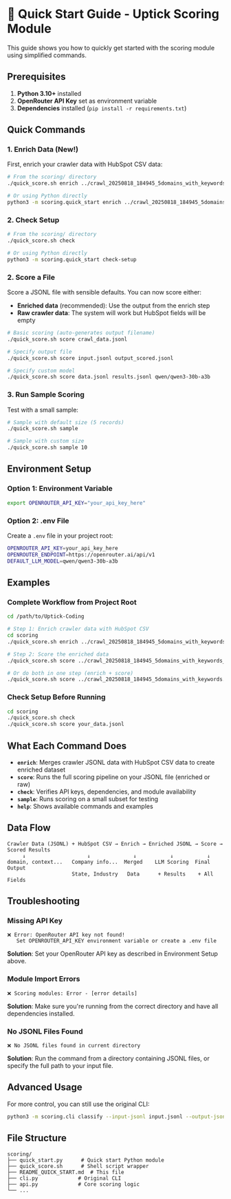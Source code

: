 # 🚀 Quick Start Guide - Uptick Scoring Module

This guide shows you how to quickly get started with the scoring module using simplified commands.

## Prerequisites

1. **Python 3.10+** installed
2. **OpenRouter API Key** set as environment variable
3. **Dependencies** installed (`pip install -r requirements.txt`)

## Quick Commands

### 1. Enrich Data (New!)

First, enrich your crawler data with HubSpot CSV data:

```bash
# From the scoring/ directory
./quick_score.sh enrich ../crawl_20250818_184945_5domains_with_keywords.jsonl ../uptick-csvs/enriched-hubspot-TAM-08-25.csv

# Or using Python directly
python3 -m scoring.quick_start enrich ../crawl_20250818_184945_5domains_with_keywords.jsonl ../uptick-csvs/enriched-hubspot-TAM-08-25.csv
```

### 2. Check Setup

```bash
# From the scoring/ directory
./quick_score.sh check

# Or using Python directly
python3 -m scoring.quick_start check-setup
```

### 2. Score a File

Score a JSONL file with sensible defaults. You can now score either:

- **Enriched data** (recommended): Use the output from the enrich step
- **Raw crawler data**: The system will work but HubSpot fields will be empty

```bash
# Basic scoring (auto-generates output filename)
./quick_score.sh score crawl_data.jsonl

# Specify output file
./quick_score.sh score input.jsonl output_scored.jsonl

# Specify custom model
./quick_score.sh score data.jsonl results.jsonl qwen/qwen3-30b-a3b
```

### 3. Run Sample Scoring

Test with a small sample:

```bash
# Sample with default size (5 records)
./quick_score.sh sample

# Sample with custom size
./quick_score.sh sample 10
```

## Environment Setup

### Option 1: Environment Variable

```bash
export OPENROUTER_API_KEY="your_api_key_here"
```

### Option 2: .env File

Create a `.env` file in your project root:

```bash
OPENROUTER_API_KEY=your_api_key_here
OPENROUTER_ENDPOINT=https://openrouter.ai/api/v1
DEFAULT_LLM_MODEL=qwen/qwen3-30b-a3b
```

## Examples

### Complete Workflow from Project Root

```bash
cd /path/to/Uptick-Coding

# Step 1: Enrich crawler data with HubSpot CSV
cd scoring
./quick_score.sh enrich ../crawl_20250818_184945_5domains_with_keywords.jsonl ../uptick-csvs/enriched-hubspot-TAM-08-25.csv

# Step 2: Score the enriched data
./quick_score.sh score ../crawl_20250818_184945_5domains_with_keywords_enriched.jsonl

# Or do both in one step (enrich + score)
./quick_score.sh score ../crawl_20250818_184945_5domains_with_keywords.jsonl ../results.jsonl qwen/qwen3-30b-a3b ../uptick-csvs/enriched-hubspot-TAM-08-25.csv
```

### Check Setup Before Running

```bash
cd scoring
./quick_score.sh check
./quick_score.sh score your_data.jsonl
```

## What Each Command Does

- **`enrich`**: Merges crawler JSONL data with HubSpot CSV data to create enriched dataset
- **`score`**: Runs the full scoring pipeline on your JSONL file (enriched or raw)
- **`check`**: Verifies API keys, dependencies, and module availability
- **`sample`**: Runs scoring on a small subset for testing
- **`help`**: Shows available commands and examples

## Data Flow

```
Crawler Data (JSONL) + HubSpot CSV → Enrich → Enriched JSONL → Score → Scored Results
     ↓                    ↓              ↓           ↓           ↓
domain, context...   Company info...  Merged    LLM Scoring  Final Output
                     State, Industry   Data      + Results    + All Fields
```

## Troubleshooting

### Missing API Key

```
❌ Error: OpenRouter API key not found!
   Set OPENROUTER_API_KEY environment variable or create a .env file
```

**Solution**: Set your OpenRouter API key as described in Environment Setup above.

### Module Import Errors

```
❌ Scoring modules: Error - [error details]
```

**Solution**: Make sure you're running from the correct directory and have all dependencies installed.

### No JSONL Files Found

```
❌ No JSONL files found in current directory
```

**Solution**: Run the command from a directory containing JSONL files, or specify the full path to your input file.

## Advanced Usage

For more control, you can still use the original CLI:

```bash
python3 -m scoring.cli classify --input-jsonl input.jsonl --output-jsonl output.jsonl --model qwen/qwen3-30b-a3b
```

## File Structure

```
scoring/
├── quick_start.py      # Quick start Python module
├── quick_score.sh      # Shell script wrapper
├── README_QUICK_START.md  # This file
├── cli.py             # Original CLI
├── api.py             # Core scoring logic
└── ...
```
